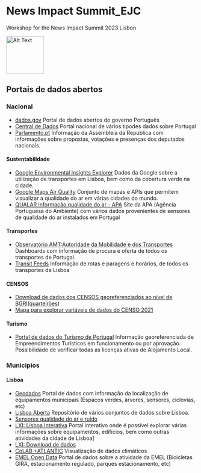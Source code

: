 # News Impact Summit_EJC
Workshop for the News Impact Summit 2023 Lisbon

<img src="https://d23dnyvtmi6h4j.cloudfront.net/images/ejcLogo.png" alt="Alt Text" width="100">


## Portais de dados abertos

### Nacional

- [dados.gov](https://dados.gov.pt/pt/)
  Portal de dados abertos do governo Português
- [Central de Dados](http://centraldedados.pt/)
  Portal nacional de vários tipodes dados sobre Portugal
- [Parlamento.pt](https://www.parlamento.pt/Cidadania/Paginas/DadosAbertos.aspx)
  Informação da Assembleia da República com informações sobre propostas, votações e presenças dos deputados nacionais.


#### Sustentabilidade
- [Google Environmental Insights Explorer](https://insights.sustainability.google/places/ChIJO_PkYRozGQ0R0DaQ5L3rAAQ?hl=pt-PT)
  Dados da Google sobre a utilização de transportes em Lisboa, bem como da cobertura verde na cidade.
- [Google Maps Air Quality](https://storage.googleapis.com/gmp-maps-demos/airquality/index.html#heatmap)
  Conjunto de mapas e APIs que permitem visualizar a qualidade do ar em várias cidades do mundo.
- [QUALAR informação qualidade do ar - APA](https://qualar.apambiente.pt/downloads)
  Site da APA (Agência Portuguesa do Ambiente) com vários dados provenientes de sensores de qualidade do ar instalados em Portugal


#### Transportes
- [Observatório AMT:Autoridade da Mobilidade e dos Transportes](https://observatorio.amt-autoridade.pt/)
  Dashboards com informação de procura e oferta de todos os transportes de Portugal.
- [Transit Feeds](https://transitfeeds.com/l/671-lisbon-portugal)
  Informação de rotas e paragens e horários, de todos os transportes de Lisboa

#### CENSOS
- [Download de dados dos CENSOS georeferenciados ao nível de BGRI(quarteirões)](https://mapas.ine.pt/download/index2021.phtml)
- [Mapa para explorar variáveis de dados do CENSO 2021](https://geoc2021.ine.pt/)

#### Turismo
- [Portal de dados do Turismo de Portugal](https://opendata-turismoportugal.opendata.arcgis.com/)
  Informação georeferenciada de Empreendimentos Turísticos em funcionamento ou por aprovação. Possibilidade de verificar todas as licenças ativas de Alojamento Local.


### Municipios
#### Lisboa
- [Geodados](https://geodados-cml.hub.arcgis.com/)
  Portal de dados com informação da localização de equipamentos municipais (Espaços verdes, àrvores, sensores, ciclovias, etc)
- [Lisboa Aberta](https://lisboaaberta.cm-lisboa.pt/index.php/pt/)
  Repositório de vários conjuntos de dados sobre Lisboa.
- [Sensores qualidade do ar e ruído](https://app.powerbi.com/view?r=eyJrIjoiNGE4YjlkMmMtMzliNi00NDg1LWJkZmEtMTE1YjE1MmNhNzQyIiwidCI6ImEyNmRlZWJjLTgzN2QtNGU5OS04N2EyLThmZDAwMjQ2NzE3MiIsImMiOjl9)
- [LXI: Lisboa Interativa](https://websig.cm-lisboa.pt/MuniSIG/visualizador/index.html?viewer=LxInterativa.LXi)
  Portal interativo onde é possível explorar várias informações sobre equipamentos, edifícios, bem como outras atividades da cidade de Lisboa]
- [LXI: Download de dados](https://gisbase.cm-lisboa.pt/arcgis/rest/services/LXI2)
- [CoLAB +ATLANTIC](coastsense.colabatlantic.com/)
  Visualização de dados climáticos
- [EMEL Open Data](https://opendata.emel.pt/index.html)
  Portal de dados sobre a atividade da EMEL (Bicicletas GIRA, estacionamento regulado, parques estacionamento, etc)

